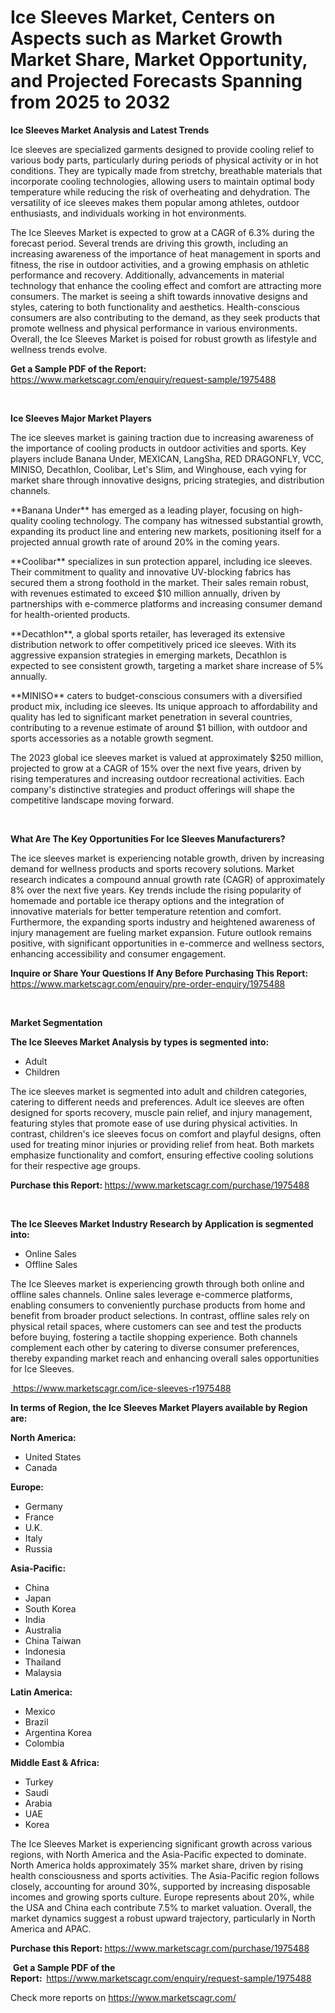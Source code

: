 <p><h1>Ice Sleeves Market, Centers on Aspects such as Market Growth Market Share, Market Opportunity, and Projected Forecasts Spanning from 2025 to 2032</h1></p><p><strong>Ice Sleeves Market Analysis and Latest Trends</strong></p>
<p><p>Ice sleeves are specialized garments designed to provide cooling relief to various body parts, particularly during periods of physical activity or in hot conditions. They are typically made from stretchy, breathable materials that incorporate cooling technologies, allowing users to maintain optimal body temperature while reducing the risk of overheating and dehydration. The versatility of ice sleeves makes them popular among athletes, outdoor enthusiasts, and individuals working in hot environments.</p><p>The Ice Sleeves Market is expected to grow at a CAGR of 6.3% during the forecast period. Several trends are driving this growth, including an increasing awareness of the importance of heat management in sports and fitness, the rise in outdoor activities, and a growing emphasis on athletic performance and recovery. Additionally, advancements in material technology that enhance the cooling effect and comfort are attracting more consumers. The market is seeing a shift towards innovative designs and styles, catering to both functionality and aesthetics. Health-conscious consumers are also contributing to the demand, as they seek products that promote wellness and physical performance in various environments. Overall, the Ice Sleeves Market is poised for robust growth as lifestyle and wellness trends evolve.</p></p>
<p><strong>Get a Sample PDF of the Report:&nbsp;</strong> <a href="https://www.marketscagr.com/enquiry/request-sample/1975488?utm_campaign=2008&utm_medium=2&utm_source=Github&utm_content=ia&utm_term=08022025&utm_id=ice-sleeves">https://www.marketscagr.com/enquiry/request-sample/1975488</a></p>
<p>&nbsp;</p>
<p><strong>Ice Sleeves Major Market Players</strong></p>
<p><p>The ice sleeves market is gaining traction due to increasing awareness of the importance of cooling products in outdoor activities and sports. Key players include Banana Under, MEXICAN, LangSha, RED DRAGONFLY, VCC, MINISO, Decathlon, Coolibar, Let's Slim, and Winghouse, each vying for market share through innovative designs, pricing strategies, and distribution channels.</p><p>**Banana Under** has emerged as a leading player, focusing on high-quality cooling technology. The company has witnessed substantial growth, expanding its product line and entering new markets, positioning itself for a projected annual growth rate of around 20% in the coming years.</p><p>**Coolibar** specializes in sun protection apparel, including ice sleeves. Their commitment to quality and innovative UV-blocking fabrics has secured them a strong foothold in the market. Their sales remain robust, with revenues estimated to exceed $10 million annually, driven by partnerships with e-commerce platforms and increasing consumer demand for health-oriented products.</p><p>**Decathlon**, a global sports retailer, has leveraged its extensive distribution network to offer competitively priced ice sleeves. With its aggressive expansion strategies in emerging markets, Decathlon is expected to see consistent growth, targeting a market share increase of 5% annually.</p><p>**MINISO** caters to budget-conscious consumers with a diversified product mix, including ice sleeves. Its unique approach to affordability and quality has led to significant market penetration in several countries, contributing to a revenue estimate of around $1 billion, with outdoor and sports accessories as a notable growth segment.</p><p>The 2023 global ice sleeves market is valued at approximately $250 million, projected to grow at a CAGR of 15% over the next five years, driven by rising temperatures and increasing outdoor recreational activities. Each company's distinctive strategies and product offerings will shape the competitive landscape moving forward.</p></p>
<p>&nbsp;</p>
<p><strong>What Are The Key Opportunities For Ice Sleeves Manufacturers?</strong></p>
<p><p>The ice sleeves market is experiencing notable growth, driven by increasing demand for wellness products and sports recovery solutions. Market research indicates a compound annual growth rate (CAGR) of approximately 8% over the next five years. Key trends include the rising popularity of homemade and portable ice therapy options and the integration of innovative materials for better temperature retention and comfort. Furthermore, the expanding sports industry and heightened awareness of injury management are fueling market expansion. Future outlook remains positive, with significant opportunities in e-commerce and wellness sectors, enhancing accessibility and consumer engagement.</p></p>
<p><strong>Inquire or Share Your Questions If Any Before Purchasing This Report:</strong> <a href="https://www.marketscagr.com/enquiry/pre-order-enquiry/1975488?utm_campaign=2008&utm_medium=2&utm_source=Github&utm_content=ia&utm_term=08022025&utm_id=ice-sleeves">https://www.marketscagr.com/enquiry/pre-order-enquiry/1975488</a></p>
<p>&nbsp;</p>
<p><strong>Market Segmentation</strong></p>
<p><strong>The Ice Sleeves Market Analysis by types is segmented into:</strong></p>
<p><ul><li>Adult</li><li>Children</li></ul></p>
<p><p>The ice sleeves market is segmented into adult and children categories, catering to different needs and preferences. Adult ice sleeves are often designed for sports recovery, muscle pain relief, and injury management, featuring styles that promote ease of use during physical activities. In contrast, children's ice sleeves focus on comfort and playful designs, often used for treating minor injuries or providing relief from heat. Both markets emphasize functionality and comfort, ensuring effective cooling solutions for their respective age groups.</p></p>
<p><strong>Purchase this Report:&nbsp;</strong><a href="https://www.marketscagr.com/purchase/1975488?utm_campaign=2008&utm_medium=2&utm_source=Github&utm_content=ia&utm_term=08022025&utm_id=ice-sleeves">https://www.marketscagr.com/purchase/1975488</a></p>
<p>&nbsp;</p>
<p><strong>The Ice Sleeves Market Industry Research by Application is segmented into:</strong></p>
<p><ul><li>Online Sales</li><li>Offline Sales</li></ul></p>
<p><p>The Ice Sleeves market is experiencing growth through both online and offline sales channels. Online sales leverage e-commerce platforms, enabling consumers to conveniently purchase products from home and benefit from broader product selections. In contrast, offline sales rely on physical retail spaces, where customers can see and test the products before buying, fostering a tactile shopping experience. Both channels complement each other by catering to diverse consumer preferences, thereby expanding market reach and enhancing overall sales opportunities for Ice Sleeves.</p></p>
<p><a href="https://www.marketscagr.com/ice-sleeves-r1975488?utm_campaign=2008&utm_medium=2&utm_source=Github&utm_content=ia&utm_term=08022025&utm_id=ice-sleeves">&nbsp;https://www.marketscagr.com/ice-sleeves-r1975488</a></p>
<p><strong>In terms of Region, the Ice Sleeves Market Players available by Region are:</strong></p>
<p>
    <p> <strong> North America: </strong>
        <ul>
            <li>United States</li>
            <li>Canada</li>
        </ul>
        </p> 
    <p> <strong> Europe: </strong>
        <ul>
            <li>Germany</li>
            <li>France</li>
            <li>U.K.</li>
            <li>Italy</li>
            <li>Russia</li>
        </ul>
        </p> 
    <p> <strong> Asia-Pacific: </strong>
        <ul>
            <li>China</li>
            <li>Japan</li>
            <li>South Korea</li>
            <li>India</li>
            <li>Australia</li>
            <li>China Taiwan</li>
            <li>Indonesia</li>
            <li>Thailand</li>
            <li>Malaysia</li>
        </ul>
        </p> 
    <p> <strong> Latin America: </strong>
        <ul>
            <li>Mexico</li>
            <li>Brazil</li>
            <li>Argentina Korea</li>
            <li>Colombia</li>
        </ul>
        </p> 
    <p> <strong> Middle East & Africa: </strong>
        <ul>
            <li>Turkey</li>
            <li>Saudi</li>
            <li>Arabia</li>
            <li>UAE</li>
            <li>Korea</li>
        </ul>
    </p>
    </p>
<p><p>The Ice Sleeves Market is experiencing significant growth across various regions, with North America and the Asia-Pacific expected to dominate. North America holds approximately 35% market share, driven by rising health consciousness and sports activities. The Asia-Pacific region follows closely, accounting for around 30%, supported by increasing disposable incomes and growing sports culture. Europe represents about 20%, while the USA and China each contribute 7.5% to market valuation. Overall, the market dynamics suggest a robust upward trajectory, particularly in North America and APAC.</p></p>
<p><strong>Purchase this Report: </strong><a href="https://www.marketscagr.com/purchase/1975488?utm_campaign=2008&utm_medium=2&utm_source=Github&utm_content=ia&utm_term=08022025&utm_id=ice-sleeves">https://www.marketscagr.com/purchase/1975488</a></p>
<p>&nbsp;<strong>Get a Sample PDF of the Report:&nbsp;&nbsp;</strong><a href="https://www.marketscagr.com/enquiry/request-sample/1975488?utm_campaign=2008&utm_medium=2&utm_source=Github&utm_content=ia&utm_term=08022025&utm_id=ice-sleeves">https://www.marketscagr.com/enquiry/request-sample/1975488</a></p>
<p><strong></strong></p>
<p>Check more reports on <a href="https://www.marketscagr.com/?utm_campaign=2008&utm_medium=2&utm_source=Github&utm_content=ia&utm_term=08022025&utm_id=ice-sleeves">https://www.marketscagr.com/</a></p>